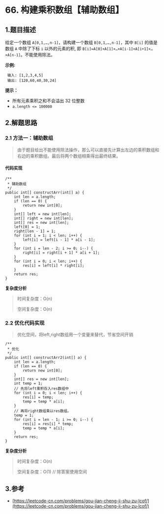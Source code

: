 # 66. 构建乘积数组【辅助数组】

## 1.题目描述

给定一个数组 `A[0,1,…,n-1]`，请构建一个数组 `B[0,1,…,n-1]`，其中 `B[i]` 的值是数组 `A` 中除了下标 `i` 以外的元素的积, 即 `B[i]=A[0]×A[1]×…×A[i-1]×A[i+1]×…×A[n-1]`。不能使用除法。

**示例:**

```text
 输入: [1,2,3,4,5]
 输出: [120,60,40,30,24]
```

**提示：**

* 所有元素乘积之和不会溢出 32 位整数
* `a.length <= 100000`

## 2.解题思路

### 2.1 方法一：辅助数组

> 由于题目给出不能使用除法操作，那么可以直接先计算出左边的乘积数组和右边的乘积数组。最后将两个数组相乘得出最终结果。

#### 代码实现

```text
/**
 * 辅助数组
 */
public int[] constructArr(int[] a) {
    int len = a.length;
    if (len == 0) {
        return new int[0];
    }
    int[] left = new int[len];
    int[] right = new int[len];
    int[] res = new int[len];
    left[0] = 1;
    right[len - 1] = 1;
    for (int i = 1; i < len; i++) {
        left[i] = left[i - 1] * a[i - 1];
    }
    for (int i = len - 2; i >= 0; i--) {
        right[i] = right[i + 1] * a[i + 1];
    }
    for (int i = 0; i < len; i++) {
        res[i] = left[i] * right[i];
    }
    return res;
}

```

**复杂度分析**

> 时间复杂度：O\(n\)
>
> 空间复杂度：O\(n\)

### 2.2 优化代码实现

> 优化空间，将left,right数组用一个变量来替代，节省空间开销

```text
/**
 * 优化
 */
public int[] constructArr2(int[] a) {
    int len = a.length;
    if (len == 0) {
        return new int[0];
    }
    int[] res = new int[len];
    int temp = 1;
    // 先将left乘积存入res数组中
    for (int i = 0; i < len; i++) {
        res[i] = temp;
        temp = temp * a[i];
    }
    // 再将right数组乘以res数组。
    temp = 1;
    for (int i = len - 1; i >= 0; i--) {
        res[i] = res[i] * temp;
        temp = temp * a[i];
    }
    return res;
}
```

**复杂度分析**

> 时间复杂度：O\(n\)
>
> 空间复杂度：O\(1\) // 除答案使用空间

## 3.参考

* [https://leetcode-cn.com/problems/gou-jian-cheng-ji-shu-zu-lcof/](https://leetcode-cn.com/problems/gou-jian-cheng-ji-shu-zu-lcof/)

